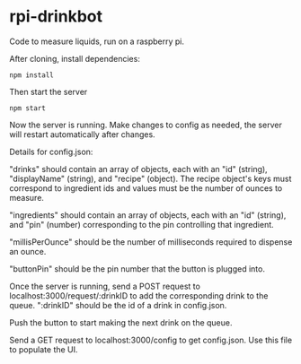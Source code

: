# rpi-drinkbot
Code to measure liquids, run on a raspberry pi.

After cloning, install dependencies:
```
npm install
```

Then start the server
```
npm start
```

Now the server is running. Make changes to config as needed, the server will restart automatically after changes.

Details for config.json:

"drinks" should contain an array of objects, each with an "id" (string), "displayName" (string), and "recipe" (object). 
The recipe object's keys must correspond to ingredient ids and values must be the number of ounces to measure. 

"ingredients" should contain an array of objects, each with an "id" (string), and "pin" (number) corresponding to the pin 
controlling that ingredient.

"millisPerOunce" should be the number of milliseconds required to dispense an ounce.

"buttonPin" should be the pin number that the button is plugged into.

Once the server is running, send a POST request to localhost:3000/request/:drinkID to add the corresponding drink to the queue.
":drinkID" should be the id of a drink in config.json.

Push the button to start making the next drink on the queue.

Send a GET request to localhost:3000/config to get config.json. Use this file to populate the UI.
